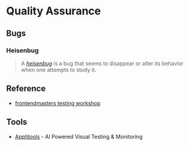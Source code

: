 # Quality Assurance

## Bugs

### Heisenbug

> A *[heisenbug](https://en.wikipedia.org/wiki/Heisenbug)* is a bug that seems to disappear or alter its behavior when one attempts to study it.

## Reference

- [frontendmasters testing workshop](https://github.com/kentcdodds/testing-workshop)

## Tools

* [Applitools](https://applitools.com/) - AI Powered Visual Testing & Monitoring